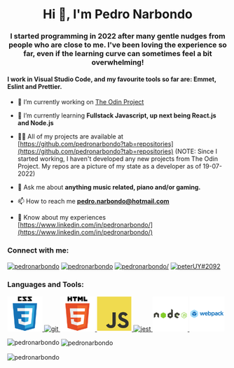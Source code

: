 <h1 align="center">Hi 👋, I'm Pedro Narbondo</h1>
<h3 align="center">I started programming in 2022 after many gentle nudges from people who are close to me. I've been loving the experience so far, even if the learning curve can sometimes feel a bit overwhelming!</h3>
<h4>I work in Visual Studio Code, and my favourite tools so far are: Emmet, Eslint and Prettier.</h4>

- 🔭 I’m currently working on [The Odin Project](https://www.theodinproject.com/)

- 🌱 I’m currently learning **Fullstack Javascript, up next being React.js and Node.js**

- 👨‍💻 All of my projects are available at [https://github.com/pedronarbondo?tab=repositories](https://github.com/pedronarbondo?tab=repositories)
      (NOTE: Since I started working, I haven't developed any new projects from The Odin Project. My repos are a picture of my state as a developer as of 19-07-    2022)

- 💬 Ask me about **anything music related, piano and/or gaming.**

- 📫 How to reach me **pedro.narbondo@hotmail.com**

- 📄 Know about my experiences [https://www.linkedin.com/in/pedronarbondo/](https://www.linkedin.com/in/pedronarbondo/)

<h3 align="left">Connect with me:</h3>
<p align="left">
<a href="https://codepen.io/pedronarbondo" target="blank"><img align="center" src="https://raw.githubusercontent.com/rahuldkjain/github-profile-readme-generator/master/src/images/icons/Social/codepen.svg" alt="pedronarbondo" height="30" width="40" /></a>
<a href="https://linkedin.com/in/pedronarbondo" target="blank"><img align="center" src="https://raw.githubusercontent.com/rahuldkjain/github-profile-readme-generator/master/src/images/icons/Social/linked-in-alt.svg" alt="pedronarbondo" height="30" width="40" /></a>
<a href="https://instagram.com/pedronarbondo/" target="blank"><img align="center" src="https://raw.githubusercontent.com/rahuldkjain/github-profile-readme-generator/master/src/images/icons/Social/instagram.svg" alt="pedronarbondo/" height="30" width="40" /></a>
<a href="https://discord.gg/peterUY#2092" target="blank"><img align="center" src="https://raw.githubusercontent.com/rahuldkjain/github-profile-readme-generator/master/src/images/icons/Social/discord.svg" alt="peterUY#2092" height="30" width="40" /></a>
</p>

<h3 align="left">Languages and Tools:</h3>
<p align="left"> <a href="https://www.w3schools.com/css/" target="_blank" rel="noreferrer"> <img src="https://raw.githubusercontent.com/devicons/devicon/master/icons/css3/css3-original-wordmark.svg" alt="css3" width="80" height="80"/> </a> <a href="https://git-scm.com/" target="_blank" rel="noreferrer"> <img src="https://www.vectorlogo.zone/logos/git-scm/git-scm-icon.svg" alt="git" width="80" height="80"/> </a> <a href="https://www.w3.org/html/" target="_blank" rel="noreferrer"> <img src="https://raw.githubusercontent.com/devicons/devicon/master/icons/html5/html5-original-wordmark.svg" alt="html5" width="80" height="80"/> </a> <a href="https://developer.mozilla.org/en-US/docs/Web/JavaScript" target="_blank" rel="noreferrer"> <img src="https://raw.githubusercontent.com/devicons/devicon/master/icons/javascript/javascript-original.svg" alt="javascript" width="80" height="80"/> </a> <a href="https://jestjs.io" target="_blank" rel="noreferrer"> <img src="https://www.vectorlogo.zone/logos/jestjsio/jestjsio-icon.svg" alt="jest" width="80" height="80"/> </a> <a href="https://nodejs.org" target="_blank" rel="noreferrer"> <img src="https://raw.githubusercontent.com/devicons/devicon/master/icons/nodejs/nodejs-original-wordmark.svg" alt="nodejs" width="80" height="80"/> </a> <a href="https://webpack.js.org" target="_blank" rel="noreferrer"> <img src="https://raw.githubusercontent.com/devicons/devicon/d00d0969292a6569d45b06d3f350f463a0107b0d/icons/webpack/webpack-original-wordmark.svg" alt="webpack" width="80" height="80"/> </a> </p>

<p><img align="left" src="https://github-readme-stats.vercel.app/api/top-langs?username=pedronarbondo&show_icons=true&locale=en&layout=compact" alt="pedronarbondo" /></p>

<p>&nbsp;<img align="center" src="https://github-readme-stats.vercel.app/api?username=pedronarbondo&show_icons=true&locale=en" alt="pedronarbondo" /></p>

<p><img align="center" src="https://github-readme-streak-stats.herokuapp.com/?user=pedronarbondo&" alt="pedronarbondo" /></p>
